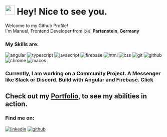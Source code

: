 <h1><img src="https://emojis.slackmojis.com/emojis/images/1531849430/4246/blob-sunglasses.gif?1531849430" width="30"/> Hey! Nice to see you.</h1>

<p>Welcome to my Github Profile! </br> I'm Manuel, Frontend Developer from 🇩🇪 <b>Partenstein, Germany</b></p>

<h3>My Skills are:</h3>
<p>
  <img alt="angular" src="https://img.shields.io/badge/angular-%23DD0031.svg?style=for-the-badge&logo=angular&logoColor=white" />
  <img alt="typescript" src="https://img.shields.io/badge/typescript-%23007ACC.svg?style=for-the-badge&logo=typescript&logoColor=white" />
  <img alt="javascript" src="https://img.shields.io/badge/javascript-%23323330.svg?style=for-the-badge&logo=javascript&logoColor=%23F7DF1E" />
  <img alt="firebase" src="https://img.shields.io/badge/firebase-a08021?style=for-the-badge&logo=firebase&logoColor=ffcd34" />
  <img alt="html" src="https://img.shields.io/badge/html5-%23E34F26.svg?style=for-the-badge&logo=html5&logoColor=white" />
  <img alt="css" src="https://img.shields.io/badge/css3-%231572B6.svg?style=for-the-badge&logo=css3&logoColor=white" />
  <img alt="git" src="https://img.shields.io/badge/git-%23F05033.svg?style=for-the-badge&logo=git&logoColor=white" />
  <img alt="github" src="https://img.shields.io/badge/github-%23121011.svg?style=for-the-badge&logo=github&logoColor=white" />
  <img alt="chrome" src="https://img.shields.io/badge/Google%20Chrome-4285F4?style=for-the-badge&logo=GoogleChrome&logoColor=white" />
  <img alt="macos" src="https://img.shields.io/badge/mac%20os-000000?style=for-the-badge&logo=macos&logoColor=F0F0F0" /> 
</p>

### Currently, I am working on a Community Project. A Messenger like Slack or Discord. Build with Angular and Firebase. <a href="https://github.com/manuelbrauncoder/DA-Bubble">Click</a>
##
## Check out my <a href="https://manuel-braun.net/">Portfolio</a>, to see my abilities in action.

<h3>Find me on:</h3>
  <a href="https://www.linkedin.com/in/manuel-braun-8ab6b52b7/"><img alt="linkedin" src="https://img.shields.io/badge/linkedin-%230077B5.svg?style=for-the-badge&logo=linkedin&logoColor=white" /></a>
  <a target="_blank" href="https://github.com/manuelbrauncoder"><img alt="github" src="https://img.shields.io/badge/github-%23121011.svg?style=for-the-badge&logo=github&logoColor=white" /></a>
  
  


